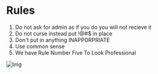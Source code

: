 # Rules

1. Do not ask for admin as if you do you will not recieve it
2. Do not curse instead put !@#$ in place 
3. Don't put in anything INAPPORPRIATE
4. Use common sense 
5. We have Rule Number Five To Look Professional

![Img](http://i1146.photobucket.com/albums/o532/BronzedMe/GIFs/ASDFGHJKL/tumblr_m1e4zhsA7Z1qh51lto1_500.gif.)
